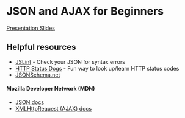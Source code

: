 # JSON and AJAX for Beginners

[Presentation Slides](https://docs.google.com/presentation/d/1VAAXiXvvj3sqwhJmeRD4W8hEd3bLlZqlGr0PJ3Cmt0A)


## Helpful resources

- [JSLint](http://jslint.com) - Check your JSON for syntax errors
- [HTTP Status Dogs](https://httpstatusdogs.com/) - Fun way to look up/learn HTTP status codes
- [JSONSchema.net](https://jsonschema.net/)

#### Mozilla Developer Network (MDN)

- [JSON docs](https://developer.mozilla.org/en-US/docs/Web/JavaScript/Reference/Global_Objects/JSON)
- [XMLHttpRequest (AJAX) docs](https://developer.mozilla.org/en-US/docs/Web/API/XMLHttpRequest)

